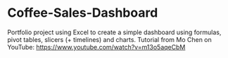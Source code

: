 # Coffee-Sales-Dashboard
Portfolio project using Excel to create a simple dashboard using formulas, pivot tables, slicers (+ timelines) and charts.  Tutorial from Mo Chen on YouTube: https://www.youtube.com/watch?v=m13o5aqeCbM
